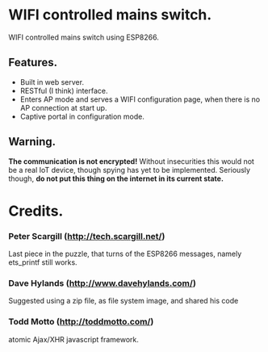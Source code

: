 WIFI controlled mains switch.
=============================

WIFI controlled mains switch using ESP8266.

Features.
---------

* Built in web server.
* RESTful (I think) interface.
* Enters AP mode and serves a WIFI configuration page, when there is no AP connection at start up.
* Captive portal in configuration mode.

Warning.
--------

**The communication is not encrypted!** Without insecurities this would not be a real IoT device,
though spying has yet to be implemented. Seriously though, **do not put this thing on the internet
in its current state.**

Credits.
========

### Peter Scargill (http://tech.scargill.net/) ###

Last piece in the puzzle, that turns of the ESP8266 messages, namely ets_printf
still works.

### Dave Hylands (http://www.davehylands.com/) ###

Suggested using a zip file, as file system image, and shared his code


### Todd Motto (http://toddmotto.com/) ###

atomic Ajax/XHR javascript framework.

